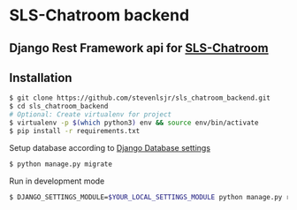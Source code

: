 # SLS-Chatroom backend

## Django Rest Framework api for [SLS-Chatroom](https://github.com/stevenlsjr/sls-chatroom)

## Installation

```bash
$ git clone https://github.com/stevenlsjr/sls_chatroom_backend.git
$ cd sls_chatroom_backend
# Optional: Create virtualenv for project
$ virtualenv -p $(which python3) env && source env/bin/activate
$ pip install -r requirements.txt
```

Setup database according to [Django Database settings](https://docs.djangoproject.com/en/2.1/ref/settings/#databases)

```bash
$ python manage.py migrate
```

Run in development mode

```bash
$ DJANGO_SETTINGS_MODULE=$YOUR_LOCAL_SETTINGS_MODULE python manage.py runserver
```
